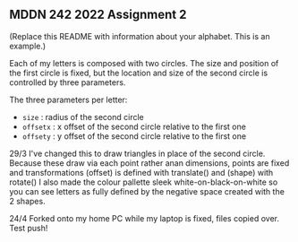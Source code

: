 ## MDDN 242 2022 Assignment 2

(Replace this README with information about your alphabet. This is an example.)

Each of my letters is composed with two circles. The size and position of the first circle is fixed, but the location and size of the second circle is controlled by three parameters.

The three parameters per letter:
  * `size` : radius of the second circle
  * `offsetx` : x offset of the second circle relative to the first one
  * `offsety` : y offset of the second circle relative to the first one

29/3
 I've changed this to draw triangles in place of the second circle. Because these draw via each point rather anan dimensions, points are fixed and transformations (offset) is defined with translate() and (shape) with rotate()
 I also made the colour pallette sleek white-on-black-on-white so you can see letters as fully defined by the negative space created with the 2 shapes.

24/4
Forked onto my home PC while my laptop is fixed, files copied over. Test push!
